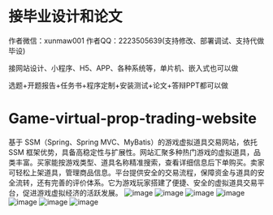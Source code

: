 # 接毕业设计和论文
作者微信：xunmaw001  作者QQ：2223505639(支持修改、部署调试、支持代做毕设)

接网站设计、小程序、H5、APP、各种系统等，单片机、嵌入式也可以做

选题+开题报告+任务书+程序定制+安装测试+论文+答辩PPT都可以做
# Game-virtual-prop-trading-website
基于 SSM（Spring、Spring MVC、MyBatis）的游戏虚拟道具交易网站，依托 SSM 框架优势，具备高稳定性与扩展性。网站汇聚多种热门游戏的虚拟道具，品类丰富。买家能按游戏类型、道具名称精准搜索，查看详细信息后下单购买。卖家可轻松上架道具，管理商品信息。平台提供安全的交易流程，保障资金与道具的安全流转，还有完善的评价体系。它为游戏玩家搭建了便捷、安全的虚拟道具交易平台，促进游戏虚拟经济的活跃发展。 
![image](https://github.com/user-attachments/assets/0e8c7565-8e7b-4f35-b266-0b5bd45f798f)
![image](https://github.com/user-attachments/assets/9acdf88e-206f-4af1-8d18-88f01666092b)
![image](https://github.com/user-attachments/assets/b7346f5f-fdca-4399-bf50-813a494e14f3)
![image](https://github.com/user-attachments/assets/1e3aed2a-513a-484d-9dbf-9d2f4e73af7e)
![image](https://github.com/user-attachments/assets/1cc74ab8-8580-4701-b7b4-290af70d8273)
![image](https://github.com/user-attachments/assets/cc04d3f2-0031-4183-9a7b-264a2ca967df)
![image](https://github.com/user-attachments/assets/6d1ed92c-63ca-4540-bcec-3bd4006190c9)
